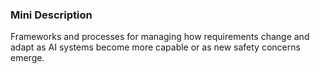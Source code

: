 ### Mini Description

Frameworks and processes for managing how requirements change and adapt as AI systems become more capable or as new safety concerns emerge.
